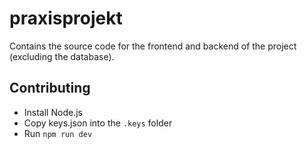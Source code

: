# praxisprojekt

Contains the source code for the frontend and backend of the project (excluding the database).

## Contributing

- Install Node.js
- Copy keys.json into the `.keys` folder
- Run `npm run dev`
